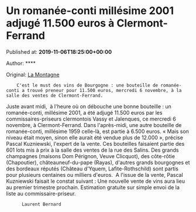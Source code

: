 
# Un romanée-conti millésime 2001 adjugé 11.500 euros à Clermont-Ferrand

Published at: **2019-11-06T18:25:00+00:00**

Author: ****

Original: [La Montagne](https://www.lamontagne.fr/clermont-ferrand-63000/actualites/un-romanee-conti-millesime-2001-adjuge-11-500-euros-a-clermont-ferrand_13679107/)


        C'est le must des vins de Bourgogne : une bouteille de romanée-conti a trouvé preneur pour 11.500 euros, mercredi 6 novembre, à la salle des ventes de Clermont-Ferrand.
      
Juste avant midi,  à l'heure où on débouche une bonne bouteille : un romanée-conti, millésime 2001, a été adjugé 11.500 euros par les commissaires-priseurs clermontois Vassy et Jalenques, ce mercredi 6 novembre, à Clermont-Ferrand.
Dans l'après-midi, une autre bouteille de romanée-conti, millésime 1959 celle-là, est partie à 6.500 euros. « Mais son niveau était moyen, sinon elle aurait été vendue plus de 12.000 », précise Pascal Kuzniewski, l'expert de la vente.
Ces bouteilles faisaient partie des 601 lots mis à prix à la salle des ventes de la rue des Salins. Des grands champagnes (maisons Dom Pérignon, Veuve Clicquot), des côte-rôtie (Chapoutier), châteauneuf-du-pape (Rayas), d'autres grands bourgognes et des bordeaux réputés (Château d'Yquem, Lafite-Rothschild) sont partis pour plusieurs centaines ou milliers d'euros.  A l'issue de la vente, Pascal Kuzniewski faisait le constat suivant :
Une nouvelle vente de vins aura lieu au premier trimestre prochain. Estimation gratuite sur simple envoi de la liste au commissaire-priseur.

        
          Laurent Bernard
        
      
